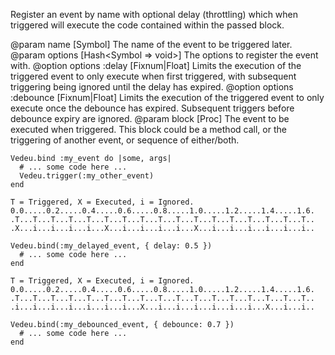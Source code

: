 Register an event by name with optional delay (throttling)
which when triggered will execute the code contained within
the passed block.

@param name [Symbol] The name of the event to be triggered
  later.
@param options [Hash<Symbol => void>] The options to
  register the event with.
@option options :delay [Fixnum|Float] Limits the execution
  of the triggered event to only execute when first
  triggered, with subsequent triggering being ignored until
  the delay has expired.
@option options :debounce [Fixnum|Float] Limits the
  execution of the triggered event to only execute once the
  debounce has expired. Subsequent triggers before debounce
  expiry are ignored.
@param block [Proc] The event to be executed when triggered.
  This block could be a method call, or the triggering of
  another event, or sequence of either/both.

    Vedeu.bind :my_event do |some, args|
      # ... some code here ...
      Vedeu.trigger(:my_other_event)
    end

    T = Triggered, X = Executed, i = Ignored.
    0.0.....0.2.....0.4.....0.6.....0.8.....1.0.....1.2.....1.4.....1.6.
    .T...T...T...T...T...T...T...T...T...T...T...T...T...T...T...T...T..
    .X...i...i...i...i...X...i...i...i...i...X...i...i...i...i...i...i..

    Vedeu.bind(:my_delayed_event, { delay: 0.5 })
      # ... some code here ...
    end

    T = Triggered, X = Executed, i = Ignored.
    0.0.....0.2.....0.4.....0.6.....0.8.....1.0.....1.2.....1.4.....1.6.
    .T...T...T...T...T...T...T...T...T...T...T...T...T...T...T...T...T..
    .i...i...i...i...i...i...i...X...i...i...i...i...i...i...X...i...i..

    Vedeu.bind(:my_debounced_event, { debounce: 0.7 })
      # ... some code here ...
    end

